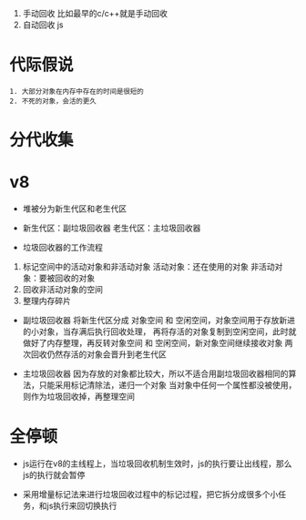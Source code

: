 1. 手动回收
    比如最早的c/c++就是手动回收
2. 自动回收 
    js

# 代际假说
    1. 大部分对象在内存中存在的时间是很短的 
    2. 不死的对象，会活的更久


# 分代收集


# v8
- 堆被分为新生代区和老生代区

- 新生代区：副垃圾回收器    老生代区：主垃圾回收器

- 垃圾回收器的工作流程
1. 标记空间中的活动对象和非活动对象
    活动对象：还在使用的对象
    非活动对象：要被回收的对象
2. 回收非活动对象的空间
3. 整理内存碎片

- 副垃圾回收器
将新生代区分成 对象空间 和 空闲空间，对象空间用于存放新进的小对象，当存满后执行回收处理，
再将存活的对象复制到空闲空间，此时就做好了内存整理，再反转对象空间 和 空闲空间，新对象空间继续接收对象
两次回收仍然存活的对象会晋升到老生代区

- 主垃圾回收器
因为存放的对象都比较大，所以不适合用副垃圾回收器相同的算法，只能采用标记清除法，递归一个对象
当对象中任何一个属性都没被使用，则作为垃圾回收掉，再整理空间

# 全停顿
- js运行在v8的主线程上，当垃圾回收机制生效时，js的执行要让出线程，那么js的执行就会暂停

- 采用增量标记法来进行垃圾回收过程中的标记过程，把它拆分成很多个小任务，和js执行来回切换执行